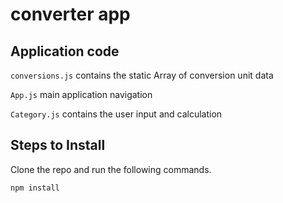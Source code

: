 # converter app #

## Application code ##

`conversions.js` contains the static Array of conversion unit data

`App.js` main application navigation

`Category.js` contains the user input and calculation

## Steps to Install ##

Clone the repo and run the following commands.

```
npm install

```
